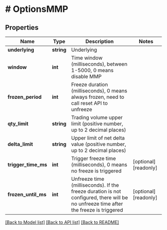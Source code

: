 # # OptionsMMP

## Properties

Name | Type | Description | Notes
------------ | ------------- | ------------- | -------------
**underlying** | **string** | Underlying | 
**window** | **int** | Time window (milliseconds), between 1-5000, 0 means disable MMP | 
**frozen_period** | **int** | Freeze duration (milliseconds), 0 means always frozen, need to call reset API to unfreeze | 
**qty_limit** | **string** | Trading volume upper limit (positive number, up to 2 decimal places) | 
**delta_limit** | **string** | Upper limit of net delta value (positive number, up to 2 decimal places) | 
**trigger_time_ms** | **int** | Trigger freeze time (milliseconds), 0 means no freeze is triggered | [optional] [readonly] 
**frozen_until_ms** | **int** | Unfreeze time (milliseconds). If the freeze duration is not configured, there will be no unfreeze time after the freeze is triggered | [optional] [readonly] 

[[Back to Model list]](../../README.md#documentation-for-models) [[Back to API list]](../../README.md#documentation-for-api-endpoints) [[Back to README]](../../README.md)
